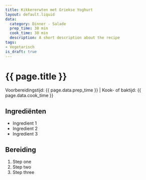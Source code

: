 ```yaml
---
title: Kikkererwten met Griekse Yoghurt
layout: default.liquid
data:
  category: Dinner - Salade
  prep_time: 30 min
  cook_time: 30 min
  description: A short description about the recipe
tags:
- Vegetarisch
is_draft: true
---
```

# {{ page.title }}

Voorbereidingstijd: {{ page.data.prep_time }} | Kook- of baktijd: {{ page.data.cook_time }}

## Ingrediënten
- Ingredient 1
- Ingredient 2
- Ingredient 3

## Bereiding
1. Step one
2. Step two
3. Step three
